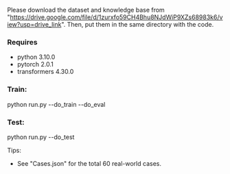 Please download the dataset and knowledge base from "https://drive.google.com/file/d/1zurxfo59CH4Bhu8NJdWiP9XZs68983k6/view?usp=drive_link". 
Then, put them in the same directory with the code.
### Requires
* python 3.10.0
* pytorch 2.0.1
* transformers 4.30.0
### Train:
python run.py --do_train --do_eval
### Test:
python run.py --do_test

Tips:
* See "Cases.json" for the total 60 real-world cases.
